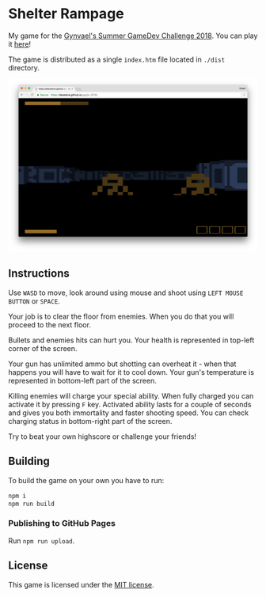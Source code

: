 # Shelter Rampage
My game for the [Gynvael's Summer GameDev Challenge 2018](https://gynvael.coldwind.pl/?id=686).
You can play it [here](https://deseteral.github.io/shelter-rampage/)!

The game is distributed as a single `index.htm` file located in `./dist` directory.

![Screenshot](/tools/screenshot.png?raw=true "Screenshot")

## Instructions
Use `WASD` to move, look around using mouse and shoot using `LEFT MOUSE BUTTON` or `SPACE`.

Your job is to clear the floor from enemies. When you do that you will proceed to the next floor.

Bullets and enemies hits can hurt you. Your health is represented in top-left corner of the screen.

Your gun has unlimited ammo but shotting can overheat it - when that happens you will have to wait for it to cool down.
Your gun's temperature is represented in bottom-left part of the screen.

Killing enemies will charge your special ability. When fully charged you can activate it by pressing `F` key. Activated ability lasts for a couple of seconds and gives you both immortality and faster shooting speed. You can check charging status in bottom-right part of the screen.

Try to beat your own highscore or challenge your friends!

## Building
To build the game on your own you have to run:
```
npm i
npm run build
```

### Publishing to GitHub Pages
Run `npm run upload`.

## License
This game is licensed under the [MIT license](LICENSE).
